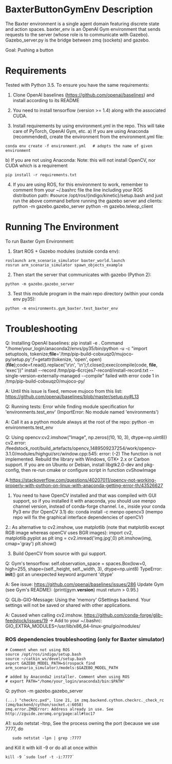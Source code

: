 # BaxterButtonGymEnv Description
The Baxter environment is a single agent domain featuring discrete state and action spaces. baxter_env is an OpenAI Gym environment that sends requests to the server (whose role is to communicate with Gazebo). Gazebo_server.py is the bridge between zmq (sockets) and gazebo.

Goal: Pushing a button


# Requirements
Tested with Python 3.5.
To ensure you have the same requirements:

1) Clone OpenAI baselines (https://github.com/openai/baselines) and install according to its README

2) You need to install tensorflow (version >= 1.4) along with the associated CUDA.

3) Install requirements by using environment.yml in the repo. This will take care of PyTorch, OpenAI Gym, etc.
a) If you are using Anaconda (recommended), create the environment from the environment.yml file:  
```
conda env create -f environment.yml   # adopts the name of given environment
```

b) If you are not using Anaconda:
Note: this will not install OpenCV, nor CUDA which is a requirement
```
pip install -r requirements.txt
```

4) If you are using ROS, for this environment to work, remember to comment from your ~/.bashrc file the line including your ROS distribution path:
#source /opt/ros/{indigo/kinetic}/setup.bash
and just run the above command before running the gazebo server and clients:
python -m gazebo.gazebo_server
python -m gazebo.teleop_client


# Running The Environment
To run Baxter Gym Environment:
1) Start ROS + Gazebo modules (outside conda env):
```
roslaunch arm_scenario_simulator baxter_world.launch
rosrun arm_scenario_simulator spawn_objects_example
```

2) Then start the server that communicates with gazebo (Python 2):
```
python -m gazebo.gazebo_server
```

3) Test this module program in the main repo directory (within your conda env py35):
```
python -m environments.gym_baxter.test_baxter_env
```


# Troubleshooting

Q: Installing OpenAI baselines:
pip install -e .
Command "/home/your_login/anaconda2/envs/py35/bin/python -u -c "import setuptools, tokenize;__file__='/tmp/pip-build-cobxuqz0/mujoco-py/setup.py';f=getattr(tokenize, 'open', open)(__file__);code=f.read().replace('\r\n', '\n');f.close();exec(compile(code, __file__, 'exec'))" install --record /tmp/pip-6crcjes7-record/install-record.txt --single-version-externally-managed --compile" failed with error code 1 in /tmp/pip-build-cobxuqz0/mujoco-py/

A: Until this issue is fixed, remove mujoco from this list:
https://github.com/openai/baselines/blob/master/setup.py#L13

Q: Running tests:  Error while finding module specification for 'environments.test_env' (ImportError: No module named 'environments')

A: Call it as a python module always at the root of the repo:
python -m environments.test_env


Q: Using opencv:cv2.imshow("Image", np.zeros((10, 10, 3), dtype=np.uint8))
cv2.error: /feedstock_root/build_artefacts/opencv_1489509237254/work/opencv-3.1.0/modules/highgui/src/window.cpp:545: error: (-2) The function is not implemented. Rebuild the library with Windows, GTK+ 2.x or Carbon support. If you are on Ubuntu or Debian, install libgtk2.0-dev and pkg-config, then re-run cmake or configure script in function cvShowImage

A:https://stackoverflow.com/questions/40207011/opencv-not-working-properly-with-python-on-linux-with-anaconda-getting-error-th/43526627
1. You need to have OpenCV installed and that was compiled with GUI support, so if you installed it with anaconda, you should use menpo channel version, instead of conda-forge channel. I.e., inside your conda Py3 env (for OpenCV 3.1) do:
conda install -c menpo opencv3
(mempo repo will fix the graphical interface dependencies of openCV)

2.: As alternative to cv2.imshow, use matplotlib (note that matplotlib except RGB image whereas openCV uses BGR images):
import cv2, matplotlib.pyplot as plt
img = cv2.imread('img.jpg',0)
plt.imshow(img, cmap='gray')
plt.show()

3. Build OpenCV from source with gui support.

Q: Gym's tensorflow:
self.observation_space = spaces.Box(low=0, high=255, shape=(self._height, self._width, 3), dtype=np.uint8)
TypeError: __init__() got an unexpected keyword argument 'dtype'

A: See issue: https://github.com/openai/baselines/issues/286  Update Gym (see Gym's README):  (print(gym.__version__) must return > 0.95.)


Q: GLib-GIO-Message: Using the 'memory' GSettings backend.  Your settings will not be saved or shared with other applications.

A: Caused when calling cv2.imshow. https://github.com/conda-forge/glib-feedstock/issues/19  -> Add to your ~/.bashrc:
GIO_EXTRA_MODULES=/usr/lib/x86_64-linux-gnu/gio/modules/


### ROS dependencies troubleshooting (only for Baxter simulator)

```
# Comment when not using ROS
source /opt/ros/indigo/setup.bash
source ~/catkin_ws/devel/setup.bash
export GAZEBO_MODEL_PATH=$(rospack find arm_scenario_simulator)/models:$GAZEBO_MODEL_PATH

# added by Anaconda2 installer. Comment when using ROS
# export PATH="/home/your_login/anaconda3/bin:$PATH"
```

Q:  python -m gazebo.gazebo_server
```
(...) "checkrc.pxd", line 21, in zmq.backend.cython.checkrc._check_rc (zmq/backend/cython/socket.c:6058)
zmq.error.ZMQError: Address already in use. See http://zguide.zeromq.org/page:all#toc17
```
A1: sudo netstat -ltnp, See the process owning the port (because we use 7777, do
```
   sudo netstat -lpn | grep :7777
```
 and Kill it with kill -9 <pid> or do all at once within
 ```
 kill -9 `sudo lsof -t -i:7777`
 ```
